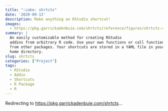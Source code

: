 ```yaml
---
title: ":cake: shrtcts"
date: '2020-09-13'
description: Make anything an RStudio shortcut!
images: 
  - https://pkg.garrickadenbuie.com/shrtcts/reference/figures/shrtcts-card.png
summary: |
  An easily customizable method for creating RStudio
  addins from arbitrary R code. Use your own functions or call functions
  from other packages. Your shortcuts are stored in a YAML file in your
  home directory.
slug: shrtcts
categories: ["Project"]
tags:
  - RStudio
  - Addin
  - Shortcuts
  - R Package
  - R
--- 
```


Redirecting to <https://pkg.garrickadenbuie.com/shrtcts>...

<!-- <meta http-equiv="refresh" content="0; url=https://pkg.garrickadenbuie.com/shrtcts" />

<script type="text/javascript">
  window.location.href = "https://pkg.garrickadenbuie.com/shrtcts";
</script>
-->